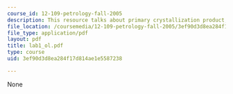 ```yaml
---
course_id: 12-109-petrology-fall-2005
description: This resource talks about primary crystallization product, and Identification.
file_location: /coursemedia/12-109-petrology-fall-2005/3ef90d3d8ea284f17d814ae1e5587238_lab1_ol.pdf
file_type: application/pdf
layout: pdf
title: lab1_ol.pdf
type: course
uid: 3ef90d3d8ea284f17d814ae1e5587238

---
```

None